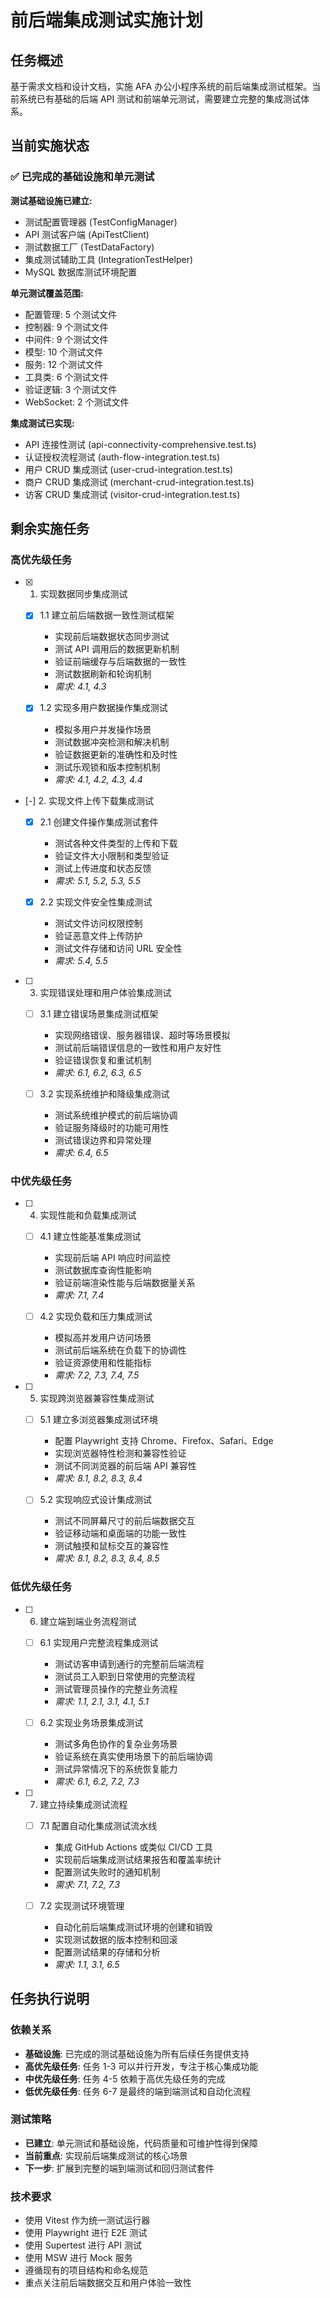# 前后端集成测试实施计划

## 任务概述

基于需求文档和设计文档，实施 AFA 办公小程序系统的前后端集成测试框架。当前系统已有基础的后端 API 测试和前端单元测试，需要建立完整的集成测试体系。

## 当前实施状态

### ✅ 已完成的基础设施和单元测试

**测试基础设施已建立:**

- 测试配置管理器 (TestConfigManager)
- API 测试客户端 (ApiTestClient)
- 测试数据工厂 (TestDataFactory)
- 集成测试辅助工具 (IntegrationTestHelper)
- MySQL 数据库测试环境配置

**单元测试覆盖范围:**

- 配置管理: 5 个测试文件
- 控制器: 9 个测试文件
- 中间件: 9 个测试文件
- 模型: 10 个测试文件
- 服务: 12 个测试文件
- 工具类: 6 个测试文件
- 验证逻辑: 3 个测试文件
- WebSocket: 2 个测试文件

**集成测试已实现:**

- API 连接性测试 (api-connectivity-comprehensive.test.ts)
- 认证授权流程测试 (auth-flow-integration.test.ts)
- 用户 CRUD 集成测试 (user-crud-integration.test.ts)
- 商户 CRUD 集成测试 (merchant-crud-integration.test.ts)
- 访客 CRUD 集成测试 (visitor-crud-integration.test.ts)

## 剩余实施任务


### 高优先级任务

- [x] 1. 实现数据同步集成测试

  - [x] 1.1 建立前后端数据一致性测试框架

    - 实现前后端数据状态同步测试
    - 测试 API 调用后的数据更新机制
    - 验证前端缓存与后端数据的一致性
    - 测试数据刷新和轮询机制
    - _需求: 4.1, 4.3_

  - [x] 1.2 实现多用户数据操作集成测试

    - 模拟多用户并发操作场景
    - 测试数据冲突检测和解决机制
    - 验证数据更新的准确性和及时性
    - 测试乐观锁和版本控制机制
    - _需求: 4.1, 4.2, 4.3, 4.4_

- [-] 2. 实现文件上传下载集成测试



  - [x] 2.1 创建文件操作集成测试套件



    - 测试各种文件类型的上传和下载
    - 验证文件大小限制和类型验证
    - 测试上传进度和状态反馈
    - _需求: 5.1, 5.2, 5.3, 5.5_

  - [x] 2.2 实现文件安全性集成测试

    - 测试文件访问权限控制
    - 验证恶意文件上传防护
    - 测试文件存储和访问 URL 安全性
    - _需求: 5.4, 5.5_

- [ ] 3. 实现错误处理和用户体验集成测试


  - [ ] 3.1 建立错误场景集成测试框架

    - 实现网络错误、服务器错误、超时等场景模拟
    - 测试前后端错误信息的一致性和用户友好性
    - 验证错误恢复和重试机制
    - _需求: 6.1, 6.2, 6.3, 6.5_

  - [ ] 3.2 实现系统维护和降级集成测试
    - 测试系统维护模式的前后端协调
    - 验证服务降级时的功能可用性
    - 测试错误边界和异常处理
    - _需求: 6.4, 6.5_

### 中优先级任务

- [ ] 4. 实现性能和负载集成测试

  - [ ] 4.1 建立性能基准集成测试

    - 实现前后端 API 响应时间监控
    - 测试数据库查询性能影响
    - 验证前端渲染性能与后端数据量关系
    - _需求: 7.1, 7.4_

  - [ ] 4.2 实现负载和压力集成测试
    - 模拟高并发用户访问场景
    - 测试前后端系统在负载下的协调性
    - 验证资源使用和性能指标
    - _需求: 7.2, 7.3, 7.4, 7.5_

- [ ] 5. 实现跨浏览器兼容性集成测试

  - [ ] 5.1 建立多浏览器集成测试环境

    - 配置 Playwright 支持 Chrome、Firefox、Safari、Edge
    - 实现浏览器特性检测和兼容性验证
    - 测试不同浏览器的前后端 API 兼容性
    - _需求: 8.1, 8.2, 8.3, 8.4_

  - [ ] 5.2 实现响应式设计集成测试
    - 测试不同屏幕尺寸的前后端数据交互
    - 验证移动端和桌面端的功能一致性
    - 测试触摸和鼠标交互的兼容性
    - _需求: 8.1, 8.2, 8.3, 8.4, 8.5_

### 低优先级任务

- [ ] 6. 建立端到端业务流程测试

  - [ ] 6.1 实现用户完整流程集成测试

    - 测试访客申请到通行的完整前后端流程
    - 测试员工入职到日常使用的完整流程
    - 测试管理员操作的完整业务流程
    - _需求: 1.1, 2.1, 3.1, 4.1, 5.1_

  - [ ] 6.2 实现业务场景集成测试
    - 测试多角色协作的复杂业务场景
    - 验证系统在真实使用场景下的前后端协调
    - 测试异常情况下的系统恢复能力
    - _需求: 6.1, 6.2, 7.2, 7.3_

- [ ] 7. 建立持续集成测试流程

  - [ ] 7.1 配置自动化集成测试流水线

    - 集成 GitHub Actions 或类似 CI/CD 工具
    - 实现前后端集成测试结果报告和覆盖率统计
    - 配置测试失败时的通知机制
    - _需求: 7.1, 7.2, 7.3_

  - [ ] 7.2 实现测试环境管理
    - 自动化前后端集成测试环境的创建和销毁
    - 实现测试数据的版本控制和回滚
    - 配置测试结果的存储和分析
    - _需求: 1.1, 3.1, 6.5_

## 任务执行说明

### 依赖关系

- **基础设施**: 已完成的测试基础设施为所有后续任务提供支持
- **高优先级任务**: 任务 1-3 可以并行开发，专注于核心集成功能
- **中优先级任务**: 任务 4-5 依赖于高优先级任务的完成
- **低优先级任务**: 任务 6-7 是最终的端到端测试和自动化流程

### 测试策略

- **已建立**: 单元测试和基础设施，代码质量和可维护性得到保障
- **当前重点**: 实现前后端集成测试的核心场景
- **下一步**: 扩展到完整的端到端测试和回归测试套件

### 技术要求

- 使用 Vitest 作为统一测试运行器
- 使用 Playwright 进行 E2E 测试
- 使用 Supertest 进行 API 测试
- 使用 MSW 进行 Mock 服务
- 遵循现有的项目结构和命名规范
- 重点关注前后端数据交互和用户体验一致性
